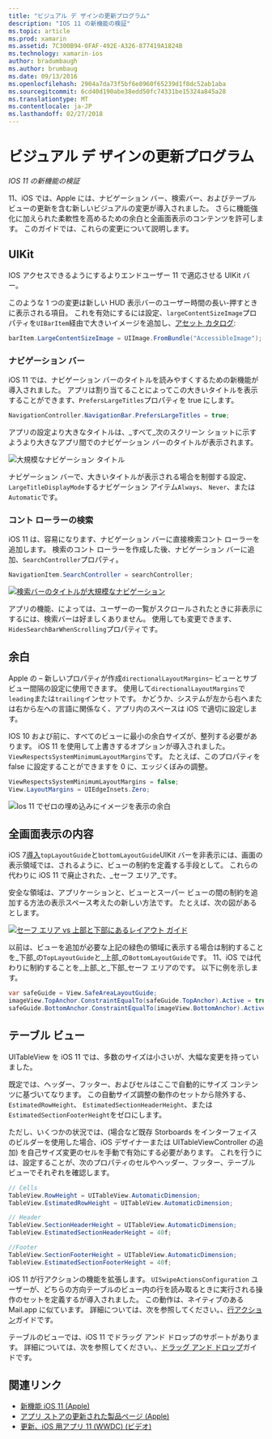 ```yaml
---
title: "ビジュアル デ ザインの更新プログラム"
description: "IOS 11 の新機能の検証"
ms.topic: article
ms.prod: xamarin
ms.assetid: 7C300B94-0FAF-492E-A326-877419A1824B
ms.technology: xamarin-ios
author: bradumbaugh
ms.author: brumbaug
ms.date: 09/13/2016
ms.openlocfilehash: 2904a7da73f5bf6e8960f65239d1f8dc52ab1aba
ms.sourcegitcommit: 6cd40d190abe38edd50fc74331be15324a845a28
ms.translationtype: MT
ms.contentlocale: ja-JP
ms.lasthandoff: 02/27/2018
---
```

# <a name="visual-design-updates"></a>ビジュアル デ ザインの更新プログラム

_IOS 11 の新機能の検証_

11、iOS では、Apple には、ナビゲーション バー、検索バー、およびテーブル ビューの更新を含む新しいビジュアルの変更が導入されました。 さらに機能強化に加えられた柔軟性を高めるための余白と全画面表示のコンテンツを許可します。 このガイドでは、これらの変更について説明します。

## <a name="uikit"></a>UIKit

IOS アクセスできるようにするよりエンドユーザー 11 で適応させる UIKit バー。

このような 1 つの変更は新しい HUD 表示バーのユーザー時間の長い-押すときに表示される項目。 これを有効にするには設定、`largeContentSizeImage`プロパティを`UIBarItem`経由で大きいイメージを追加し、[アセット カタログ](~/ios/app-fundamentals/images-icons/displaying-an-image.md):

```csharp
barItem.LargeContentSizeImage = UIImage.FromBundle("AccessibleImage");
```

### <a name="navigation-bar"></a>ナビゲーション バー
iOS 11 では、ナビゲーション バーのタイトルを読みやすくするための新機能が導入されました。 アプリは割り当てることによってこの大きいタイトルを表示することができます、`PrefersLargeTitles`プロパティを true にします。

```csharp
NavigationController.NavigationBar.PrefersLargeTitles = true;
```

アプリの設定より大きなタイトルは、_すべて_次のスクリーン ショットに示すようより大きなアプリ間でのナビゲーション バーのタイトルが表示されます。

![大規模なナビゲーション タイトル](visual-design-images/image7.png)

ナビゲーション バーで、大きいタイトルが表示される場合を制御する設定、`LargeTitleDisplayMode`するナビゲーション アイテム`Always`、 `Never`、または`Automatic`です。

### <a name="search-controller"></a>コント ローラーの検索

iOS 11 は、容易になります、ナビゲーション バーに直接検索コント ローラーを追加します。 検索のコント ローラーを作成した後、ナビゲーション バーに追加、`SearchController`プロパティ。

```csharp
NavigationItem.SearchController = searchController;
```

[![検索バーのタイトルが大規模なナビゲーション](visual-design-images/image8-sml.png)](visual-design-images/image8-sml.png)

アプリの機能、によっては、ユーザーの一覧がスクロールされたときに非表示にするには、検索バーは好ましくありません。 使用しても変更できます、`HidesSearchBarWhenScrolling`プロパティです。

## <a name="margins"></a>余白

Apple の – 新しいプロパティが作成`directionalLayoutMargins`– ビューとサブビュー間隔の設定に使用できます。 使用して`directionalLayoutMargins`で`leading`または`trailing`インセットです。 かどうか、システムが左から右へまたは右から左への言語に関係なく、アプリ内のスペースは iOS で適切に設定します。

IOS 10 および前に、すべてのビューに最小の余白サイズが、整列する必要があります。 iOS 11 を使用して上書きするオプションが導入されました。`ViewRespectsSystemMinimumLayoutMargins`です。 たとえば、このプロパティを false に設定することができますを 0 に、エッジくぼみの調整。

```csharp
ViewRespectsSystemMinimumLayoutMargins = false;
View.LayoutMargins = UIEdgeInsets.Zero;
```
![Ios 11 でゼロの埋め込みにイメージを表示の余白](visual-design-images/image9.png)

<a name="fullscreen" />

## <a name="full-screen-content"></a>全画面表示の内容

iOS 7[導入](~/ios/platform/introduction-to-ios7/ios7-ui.md#fullscreen)`topLayoutGuide`と`bottomLayoutGuide`UIKit バーを非表示には、画面の表示領域では、されるように、ビューの制約を定義する手段として。 これらの代わりに iOS 11 で廃止された、_セーフ エリア_です。

安全な領域は、アプリケーションと、ビューとスーパー ビューの間の制約を追加する方法の表示スペース考えたの新しい方法です。 たとえば、次の図があるとします。

[![セーフ エリア vs 上部と下部にあるレイアウト ガイド](visual-design-images/image10-sml.png)](visual-design-images/image10.png)

以前は、ビューを追加が必要な上記の緑色の領域に表示する場合は制約することを_下部_の`TopLayoutGuide`と_上部_の`BottomLayoutGuide`です。 11、iOS では代わりに制約することを_上部_と_下部_セーフ エリアのです。 以下に例を示します。

```csharp
var safeGuide = View.SafeAreaLayoutGuide;
imageView.TopAnchor.ConstraintEqualTo(safeGuide.TopAnchor).Active = true;
safeGuide.BottomAnchor.ConstraintEqualTo(imageView.BottomAnchor).Active = true;
```

## <a name="table-view"></a>テーブル ビュー

UITableView を iOS 11 では、多数のサイズは小さいが、大幅な変更を持っていました。

既定では、ヘッダー、フッター、およびセルはここで自動的にサイズ コンテンツに基づいてなります。 この自動サイズ調整の動作のセットから除外する、 `EstimatedRowHeight`、 `EstimatedSectionHeaderHeight`、または`EstimatedSectionFooterHeight`をゼロにします。

ただし、いくつかの状況では、(場合など既存 Storboards をインターフェイスのビルダーを使用した場合、iOS デザイナーまたは UITableViewController の追加) を自己サイズ変更のセルを手動で有効にする必要があります。 これを行うには、設定することが、次のプロパティのセルやヘッダー、フッター、テーブル ビューでそれぞれを確認します。

```csharp
// Cells
TableView.RowHeight = UITableView.AutomaticDimension;
TableView.EstimatedRowHeight = UITableView.AutomaticDimension;

// Header
TableView.SectionHeaderHeight = UITableView.AutomaticDimension;
TableView.EstimatedSectionHeaderHeight = 40f;

//Footer
TableView.SectionFooterHeight = UITableView.AutomaticDimension;
TableView.EstimatedSectionFooterHeight = 40f;

```

iOS 11 が行アクションの機能を拡張します。 `UISwipeActionsConfiguration` ユーザーが、どちらの方向テーブルのビュー内の行を読み取るときに実行される操作のセットを定義するが導入されました。 この動作は、ネイティブのある Mail.app に似ています。 詳細については、次を参照してください。、[行アクション](~/ios/user-interface/controls/tables/row-action.md)ガイドです。

テーブルのビューでは、iOS 11 でドラッグ アンド ドロップのサポートがあります。 詳細については、次を参照してください。、[ドラッグ アンド ドロップ](~/ios/platform/introduction-to-ios11/drag-and-drop.md#uitableview)ガイドです。


## <a name="related-links"></a>関連リンク

- [新機能 iOS 11 (Apple)](https://developer.apple.com/ios/)
- [アプリ ストアの更新された製品ページ (Apple)](https://developer.apple.com/app-store/product-page/)
- [更新、iOS 用アプリ 11 (WWDC) (ビデオ)](https://developer.apple.com/videos/play/wwdc2017/204/)

